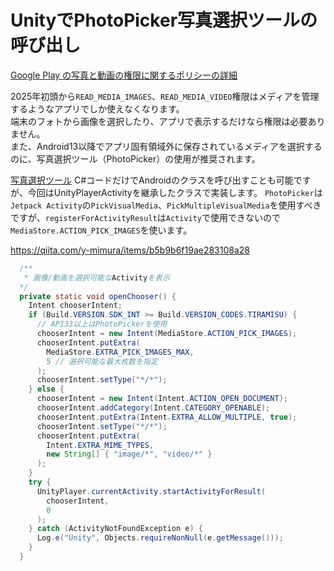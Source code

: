 # UnityでPhotoPicker写真選択ツールの呼び出し

[Google Play の写真と動画の権限に関するポリシーの詳細](https://support.google.com/googleplay/android-developer/answer/14115180?hl=ja)  

2025年初頭から`READ_MEDIA_IMAGES`、`READ_MEDIA_VIDEO`権限はメディアを管理するようなアプリでしか使えなくなります。  
端末のフォトから画像を選択したり、アプリで表示するだけなら権限は必要ありません。  
また、Android13以降でアプリ固有領域外に保存されているメディアを選択するのに、写真選択ツール（PhotoPicker）の使用が推奨されます。  

[写真選択ツール](https://developer.android.com/training/data-storage/shared/photopicker?hl=ja)
C#コードだけでAndroidのクラスを呼び出すことも可能ですが、今回はUnityPlayerActivityを継承したクラスで実装します。
`PhotoPicker`は`Jetpack Activity`の`PickVisualMedia`、`PickMultipleVisualMedia`を使用すべきですが、`registerForActivityResult`は`Activity`で使用できないので`MediaStore.ACTION_PICK_IMAGES`を使います。

<https://qiita.com/y-mimura/items/b5b9b6f19ae283108a28>

```java
  /**
   * 画像/動画を選択可能なActivityを表示
  */
  private static void openChooser() {
    Intent chooserIntent;
    if (Build.VERSION.SDK_INT >= Build.VERSION_CODES.TIRAMISU) {
      // API33以上はPhotoPickerを使用
      chooserIntent = new Intent(MediaStore.ACTION_PICK_IMAGES);
      chooserIntent.putExtra(
        MediaStore.EXTRA_PICK_IMAGES_MAX,
        5 // 選択可能な最大枚数を指定
      );
      chooserIntent.setType("*/*");
    } else {
      chooserIntent = new Intent(Intent.ACTION_OPEN_DOCUMENT);
      chooserIntent.addCategory(Intent.CATEGORY_OPENABLE);
      chooserIntent.putExtra(Intent.EXTRA_ALLOW_MULTIPLE, true);
      chooserIntent.setType("*/*");
      chooserIntent.putExtra(
        Intent.EXTRA_MIME_TYPES,
        new String[] { "image/*", "video/*" }
      );
    }
    try {
      UnityPlayer.currentActivity.startActivityForResult(
        chooserIntent,
        0
      );
    } catch (ActivityNotFoundException e) {
      Log.e("Unity", Objects.requireNonNull(e.getMessage()));
    }
  }
```
